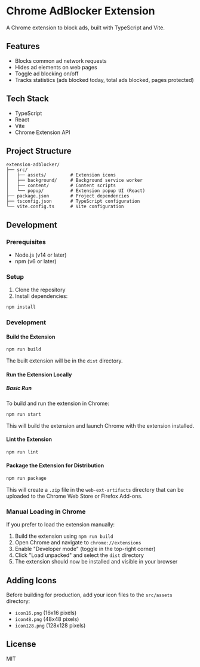 # Chrome AdBlocker Extension

A Chrome extension to block ads, built with TypeScript and Vite.

## Features

-   Blocks common ad network requests
-   Hides ad elements on web pages
-   Toggle ad blocking on/off
-   Tracks statistics (ads blocked today, total ads blocked, pages protected)

## Tech Stack

-   TypeScript
-   React
-   Vite
-   Chrome Extension API

## Project Structure

```
extension-adblocker/
├── src/
│   ├── assets/         # Extension icons
│   ├── background/     # Background service worker
│   ├── content/        # Content scripts
│   └── popup/          # Extension popup UI (React)
├── package.json        # Project dependencies
├── tsconfig.json       # TypeScript configuration
└── vite.config.ts      # Vite configuration
```

## Development

### Prerequisites

-   Node.js (v14 or later)
-   npm (v6 or later)

### Setup

1. Clone the repository
2. Install dependencies:

```bash
npm install
```

### Development

#### Build the Extension

```bash
npm run build
```

The built extension will be in the `dist` directory.

#### Run the Extension Locally

##### Basic Run

To build and run the extension in Chrome:

```bash
npm run start
```

This will build the extension and launch Chrome with the extension installed.

#### Lint the Extension

```bash
npm run lint
```

#### Package the Extension for Distribution

```bash
npm run package
```

This will create a `.zip` file in the `web-ext-artifacts` directory that can be uploaded to the Chrome Web Store or Firefox Add-ons.

### Manual Loading in Chrome

If you prefer to load the extension manually:

1. Build the extension using `npm run build`
2. Open Chrome and navigate to `chrome://extensions`
3. Enable "Developer mode" (toggle in the top-right corner)
4. Click "Load unpacked" and select the `dist` directory
5. The extension should now be installed and visible in your browser

## Adding Icons

Before building for production, add your icon files to the `src/assets` directory:

-   `icon16.png` (16x16 pixels)
-   `icon48.png` (48x48 pixels)
-   `icon128.png` (128x128 pixels)

## License

MIT
